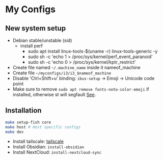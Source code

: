 # My Configs

## New system setup

- Debian stable/unstable (sid)
   - install perf
      - sudo apt install linux-tools-$(uname -r) linux-tools-generic -y
      - sudo sh -c 'echo 1 > /proc/sys/kernel/perf_event_paranoid'
      - sudo sh -c 'echo 0 > /proc/sys/kernel/kptr_restrict'
- Create file named `~/.machine_name` inside it nameof_machine
- Create file `~/myconfigs/i3/i3_$nameof_machine`
- Disable 'Ctrl+Shift+u' binding: `ibus-setup` -> Emoji -> Unicode code point
- Make sure to remove `sudo apt remove fonts-noto-color-emoji` if installed,
  otherwise st will segfault [See](https://git.suckless.org/st/file/FAQ.html#l168).

## Installation

```bash
make setup-fish core
make host # Host specific configs
make dev
```

- Install tailscale: [tailscale](https://tailscale.com/download)
- Install Obsidian: `install-obsidian`
- Install NextCloud: `install-nextcloud-sync`
